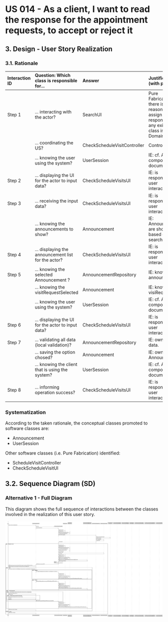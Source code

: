 # US 014 - As a client, I want to read the response for the appointment requests, to accept or reject it

## 3. Design - User Story Realization 

### 3.1. Rationale

| Interaction ID | Question: Which class is responsible for...           | Answer                       | Justification (with patterns)                                                                                 |
|:---------------|:------------------------------------------------------|:-----------------------------|:--------------------------------------------------------------------------------------------------------------|
| Step 1  		     | 	... interacting with the actor?                      | SearchUI                     | Pure Fabrication: there is no reason to assign this responsibility to any existing class in the Domain Model. |
| 		             | 	... coordinating the US?                             | CheckScheduleVisitController | Controller                                                                                                    |
| 		             | ... knowing the user using the system?                | UserSession                  | IE: cf. A&A component documentation.                                                                          |
| Step 2  		     | 	... displaying the UI for the actor to input data?   | CheckScheduleVisitsUI        | IE: is responsible for user interactions.                                                                     |
| Step 3  		     | 	... receiving the input data?                        | CheckScheduleVisitsUI        | IE: is responsible for user interactions.                                                                     |
| 		             | 	... knowing the announcements to show?               | Announcement                 | IE: Announcements are showed based on user search.                                                            |
| Step 4  		     | 	... displaying the announcement list for the actor?  | CheckScheduleVisitsUI                     | IE: is responsible for user interactions.                                                                     |
| Step 5	 		     | ... knowing the selected Announcement ?               | AnnouncementRepository       | IE: knows all its announcements                                                                               |
|                | ...   knowing the visitRequestSelected                | Announcement                 | IE: know all its visiRequests                                                                                 |
|                | ... knowing the user using the system?                | UserSession                  | IE: cf. A&A component documentation.                                                                          |
| Step 6  		     | 	... displaying the UI for the actor to input data?   | CheckScheduleVisitsUI        | IE: is responsible for user interactions.                                                                     |
| Step 7  		     | 	... validating all data (local validation)?          | AnnouncementRepository       | IE: owns its data.                                                                                            |
|                | ... saving the option chosed?                         | Announcement                 | IE: owns all its Announcements                                                                                |
|                | ... knowing the client that is using the system? | UserSession                  | IE: cf. A&A component documentation.                                                                          |
| Step 8  		     | 	... informing operation success?                     | CheckScheduleVisitsUI                      | IE: is responsible for user interactions.                                                                     |

### Systematization ##

According to the taken rationale, the conceptual classes promoted to software classes are: 

 * Announcement
 * UserSession

Other software classes (i.e. Pure Fabrication) identified: 

 * ScheduleVisitController
 * CheckScheduleVisitUI


## 3.2. Sequence Diagram (SD)

### Alternative 1 - Full Diagram

This diagram shows the full sequence of interactions between the classes involved in the realization of this user story.

![Sequence Diagram - Full](svg/us014-sequence-diagram-full.svg)

